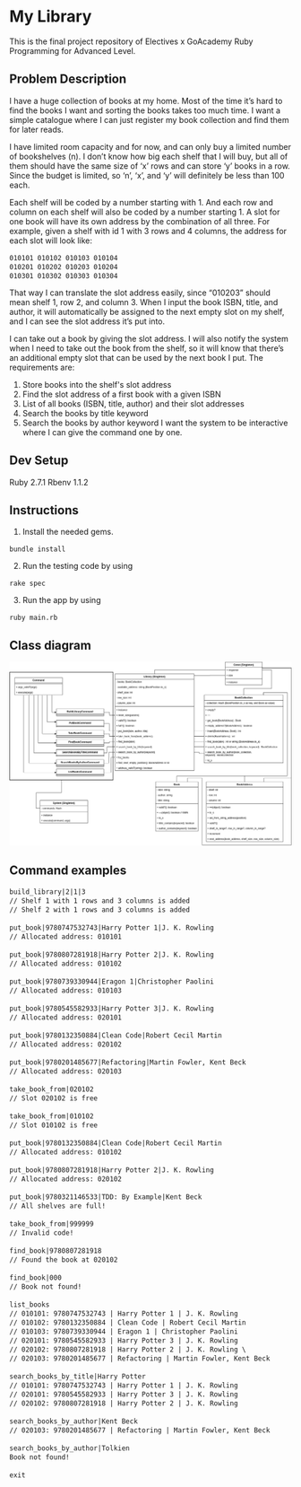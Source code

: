 # My Library
This is the final project repository of Electives x GoAcademy Ruby Programming for Advanced Level.

## Problem Description
I have a huge collection of books at my home. Most of the time it’s hard to find the books I want and sorting the books takes too much time. I want a simple catalogue where I can just register my book collection and find them for later reads. 

I have limited room capacity and for now, and can only buy a limited number of bookshelves (n). I don’t know how big each shelf that I will buy, but all of them should have the same size of ‘x’ rows and can store ‘y’ books in a row. Since the budget is limited, so ‘n’, ‘x’, and ‘y’ will definitely be less than 100 each.

Each shelf will be coded by a number starting with 1. And each row and column on each shelf will also be coded by a number starting 1. A slot for one book will have its own address by the combination of all three. For example, given a shelf with id 1 with 3 rows and 4 columns, the address for each slot will look like:
```
010101 010102 010103 010104 
010201 010202 010203 010204 
010301 010302 010303 010304
```
That way I can translate the slot address easily, since “010203” should mean shelf 1, row 2, and column 3. 
When I input the book ISBN, title, and author, it will automatically be assigned to the next empty slot on my shelf, and I can see the slot address it’s put into. 

I can take out a book by giving the slot address. 
I will also notify the system when I need to take out the book from the shelf, so it will know that there’s an additional empty slot that can be used by the next book I put. 
The requirements are:
1. Store books into the shelf's slot address
2. Find the slot address of a first book with a given ISBN
3. List of all books (ISBN, title, author) and their slot addresses
4. Search the books by title keyword
5. Search the books by author keyword
I want the system to be interactive where I can give the command one by one. 


## Dev Setup
Ruby 2.7.1
Rbenv 1.1.2

## Instructions
1. Install the needed gems.
```
bundle install
```
2. Run the testing code by using 
```
rake spec
```
3. Run the app by using 
```
ruby main.rb
```

## Class diagram
<img src="docs/class-v3.png" width=1000>

## Command examples
```
build_library|2|1|3 
// Shelf 1 with 1 rows and 3 columns is added 
// Shelf 2 with 1 rows and 3 columns is added 

put_book|9780747532743|Harry Potter 1|J. K. Rowling 
// Allocated address: 010101 

put_book|9780807281918|Harry Potter 2|J. K. Rowling 
// Allocated address: 010102 

put_book|9780739330944|Eragon 1|Christopher Paolini 
// Allocated address: 010103 

put_book|9780545582933|Harry Potter 3|J. K. Rowling 
// Allocated address: 020101 

put_book|9780132350884|Clean Code|Robert Cecil Martin 
// Allocated address: 020102 

put_book|9780201485677|Refactoring|Martin Fowler, Kent Beck
// Allocated address: 020103

take_book_from|020102 
// Slot 020102 is free 

take_book_from|010102 
// Slot 010102 is free 

put_book|9780132350884|Clean Code|Robert Cecil Martin 
// Allocated address: 010102 

put_book|9780807281918|Harry Potter 2|J. K. Rowling 
// Allocated address: 020102

put_book|9780321146533|TDD: By Example|Kent Beck 
// All shelves are full! 

take_book_from|999999 
// Invalid code! 

find_book|9780807281918 
// Found the book at 020102 

find_book|000 
// Book not found! 

list_books 
// 010101: 9780747532743 | Harry Potter 1 | J. K. Rowling 
// 010102: 9780132350884 | Clean Code | Robert Cecil Martin 
// 010103: 9780739330944 | Eragon 1 | Christopher Paolini 
// 020101: 9780545582933 | Harry Potter 3 | J. K. Rowling 
// 020102: 9780807281918 | Harry Potter 2 | J. K. Rowling \
// 020103: 9780201485677 | Refactoring | Martin Fowler, Kent Beck 

search_books_by_title|Harry Potter 
// 010101: 9780747532743 | Harry Potter 1 | J. K. Rowling 
// 020101: 9780545582933 | Harry Potter 3 | J. K. Rowling 
// 020102: 9780807281918 | Harry Potter 2 | J. K. Rowling

search_books_by_author|Kent Beck 
// 020103: 9780201485677 | Refactoring | Martin Fowler, Kent Beck 

search_books_by_author|Tolkien 
Book not found! 

exit
```
